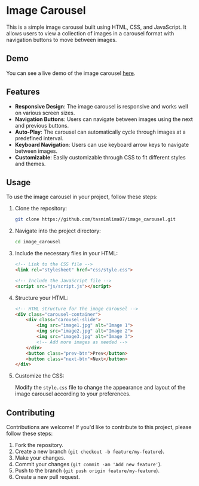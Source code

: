 # Image Carousel

This is a simple image carousel built using HTML, CSS, and JavaScript. It allows users to view a collection of images in a carousel format with navigation buttons to move between images.

## Demo

You can see a live demo of the image carousel [here](https://tasnimlima07.github.io/image_carousel/).

## Features

- **Responsive Design**: The image carousel is responsive and works well on various screen sizes.
- **Navigation Buttons**: Users can navigate between images using the next and previous buttons.
- **Auto-Play**: The carousel can automatically cycle through images at a predefined interval.
- **Keyboard Navigation**: Users can use keyboard arrow keys to navigate between images.
- **Customizable**: Easily customizable through CSS to fit different styles and themes.

## Usage

To use the image carousel in your project, follow these steps:

1. Clone the repository:

    ```bash
    git clone https://github.com/tasnimlima07/image_carousel.git
    ```

2. Navigate into the project directory:

    ```bash
    cd image_carousel
    ```

3. Include the necessary files in your HTML:

    ```html
    <!-- Link to the CSS file -->
    <link rel="stylesheet" href="css/style.css">

    <!-- Include the JavaScript file -->
    <script src="js/script.js"></script>
    ```

4. Structure your HTML:

    ```html
    <!-- HTML structure for the image carousel -->
    <div class="carousel-container">
        <div class="carousel-slide">
            <img src="image1.jpg" alt="Image 1">
            <img src="image2.jpg" alt="Image 2">
            <img src="image3.jpg" alt="Image 3">
            <!-- Add more images as needed -->
        </div>
        <button class="prev-btn">Prev</button>
        <button class="next-btn">Next</button>
    </div>
    ```

5. Customize the CSS:

    Modify the `style.css` file to change the appearance and layout of the image carousel according to your preferences.

## Contributing

Contributions are welcome! If you'd like to contribute to this project, please follow these steps:

1. Fork the repository.
2. Create a new branch (`git checkout -b feature/my-feature`).
3. Make your changes.
4. Commit your changes (`git commit -am 'Add new feature'`).
5. Push to the branch (`git push origin feature/my-feature`).
6. Create a new pull request.

